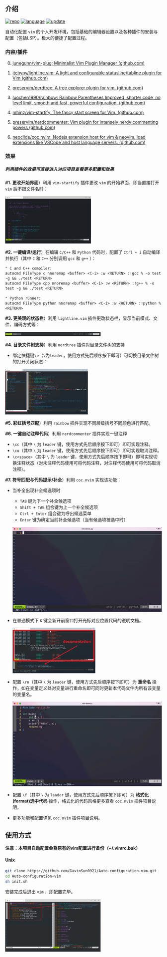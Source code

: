 ## 介绍

[![repo](https://badgen.net/badge/github/Auto-configuration-vim?icon&label=GitHub&color=green)](https://github.com/GavinSun0921/Auto-configuration-vim)
[![language](https://img.shields.io/badge/language-C++-F34B7D)](https://github.com/GavinSun0921/Auto-configuration-vim)
[![update](https://img.shields.io/github/last-commit/GavinSun0921/Auto-configuration-vim)](Auto-configuration-vim)

自动化配置 `vim` 的个人开发环境，包括基础的编辑器设置以及各种插件的安装与配置（包括LSP）。极大的便捷了配置过程。

### 内容/插件

0. [junegunn/vim-plug: Minimalist Vim Plugin Manager (github.com)](https://github.com/junegunn/vim-plug)

1. [itchyny/lightline.vim: A light and configurable statusline/tabline plugin for Vim (github.com)](https://github.com/itchyny/lightline.vim)

2. [preservim/nerdtree: A tree explorer plugin for vim. (github.com)](https://github.com/preservim/nerdtree)

3. [luochen1990/rainbow: Rainbow Parentheses Improved, shorter code, no level limit, smooth and fast, powerful configuration. (github.com)](https://github.com/luochen1990/rainbow)

4. [mhinz/vim-startify: The fancy start screen for Vim. (github.com)](https://github.com/mhinz/vim-startify)

5. [preservim/nerdcommenter: Vim plugin for intensely nerdy commenting powers (github.com)](https://github.com/preservim/nerdcommenter)

6. [neoclide/coc.nvim: Nodejs extension host for vim & neovim, load extensions like VSCode and host language servers. (github.com)](https://github.com/neoclide/coc.nvim)

### 效果

##### 利用插件的效果可直接进入对应项目查看更多配置和效果

**#1. 更改开始界面**）利用 `vim-startify` 插件更改 `vim` 的开始界面，即当直接打开 `vim` 后不跟文件名时：

<img src="img/startify.png" style="zoom: 27%;" />

**#2. 一键编译/运行**）在编辑 `C/C++` 和 `Python` 代码时，配置了 `Ctrl + i` 自动编译并执行（其中 `C` 和 `C++` 分别调用 `gcc` 和 `g++` ）：

```
" C and C++ compiler:
autocmd FileType c nnoremap <buffer> <C-i> :w <RETURN> :!gcc % -o test -g && ./test <RETURN>
autocmd FileType cpp nnoremap <buffer> <C-i> :w <RETURN> :!g++ % -o test -g && ./test <RETURN>

" Python runner:
autocmd FileType python nnoremap <buffer> <C-i> :w <RETURN> :!python % <RETURN>
```

**#3. 更美观的状态栏**）利用 `lightline.vim` 插件更改状态栏，显示当前模式、文件、编码方式等：

<img src="img/lightline.vim.png" style="zoom:30%;" />

**#4. 目录文件树支持**）利用 `nerdtree` 插件对目录文件树的支持

- 绑定快捷键`\e`（`\`为`leader`，使用方式先后顺序按下即可）可切换目录文件树的打开关闭状态：

<img src="img/nerdtree.png" style="zoom: 26%;" />

**#5. 彩虹括号匹配**）利用 `rainbow` 插件实现不同层级括号不同颜色进行匹配。

**#6. 一键自动注释代码**）利用 `nerdcommenter` 插件实现一键注释

- `\cc`（其中 `\` 为 `leader` 键，使用方式先后顺序按下即可）即可实现注释。
- `\cu`（其中 `\` 为 `leader` 键，使用方式先后顺序按下即可）即可实现取消注释。
- `\c<space>`（其中 `\` 为 `leader` 键，使用方式先后顺序按下即可）即可实现切换注释状态（对未注释代码使用可将代码注释，对注释代码使用可将代码取消注释）。

**#7. 符号匹配与代码提示/补全**）利用 `coc.nvim` 实现该功能：

- 当补全出现补全候选项时

  -  `TAB` 键为下一个补全候选项
  - `Shift + TAB` 组合键为上一个补全候选项
  - `Ctrl + Enter` 组合键为呼出候选菜单
  - `Enter` 键为确定当前补全候选项（当有候选项被选中时）

  ![](img/coc.nvim.gif)

- 在普通模式下 `K` 键会新开前窗口打开光标对应位置代码的说明文档。

  <img src="img\K-help.png" alt="K-help" style="zoom:26%;" />

- 配置 `\rn`（其中 `\` 为 `leader` 键，使用方式先后顺序按下即可）为 **重命名** 操作，如在变量定义处对变量进行重命名即可同时更新本代码文件内所有该变量的变量名。

  ![](img/rename.gif)

- 配置 `\f`（其中 `\` 为 `leader` 键，使用方式先后顺序按下即可）为 **格式化(format)选中代码** 操作，格式化的代码风格更多查看 `coc.nvim` 插件项目说明。

- 更多功能和配置详见 `coc.nvim` 插件项目说明。

## 使用方式

**注意：本项目自动配置会将原有的vim配置进行备份（~/.vimrc.bak）**

#### Unix

```bash
git clone https://github.com/GavinSun0921/Auto-configuration-vim.git
cd Auto-configuration-vim
sh init.sh
```

安装完成后退出 `vim` ，即配置完毕。

<img src="img/PlugInstallStatus.png" style="zoom:30%;" />
